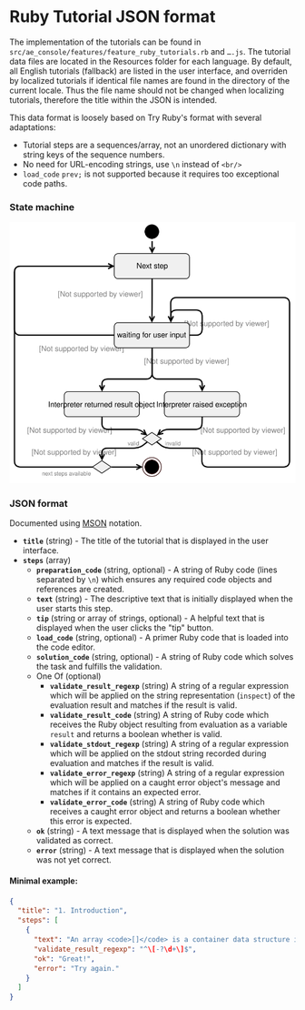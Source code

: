 # Ruby Tutorial JSON format

The implementation of the tutorials can be found in `src/ae_console/features/feature_ruby_tutorials.rb` and `….js`. The tutorial data files are located in the Resources folder for each language. By default, all English tutorials (fallback) are listed in the user interface, and overriden by localized tutorials if identical file names are found in the directory of the current locale. Thus the file name should not be changed when localizing tutorials, therefore the title within the JSON is intended.

This data format is loosely based on Try Ruby's format with several adaptations:

- Tutorial steps are a sequences/array, not an unordered dictionary with string keys of the sequence numbers.
- No need for URL-encoding strings, use `\n` instead of `<br/>`
- `load_code` `prev;` is not supported because it requires too exceptional code paths.

### State machine

![Transitions between tutorial steps and usage of properties](tutorials_state_automaton.svg)

### JSON format

Documented using [MSON](https://github.com/apiaryio/mson) notation.

- **`title`** (string) - The title of the tutorial that is displayed in the user interface.
- **`steps`** (array)
  - **`preparation_code`** (string, optional) - A string of Ruby code (lines separated by `\n`) which ensures any required code objects and references are created.
  - **`text`** (string) - The descriptive text that is initially displayed when the user starts this step.
  - **`tip`** (string or array of strings, optional) - A helpful text that is displayed when the user clicks the "tip" button.
  - **`load_code`** (string, optional) - A primer Ruby code that is loaded into the code editor.
  - **`solution_code`** (string, optional) - A string of Ruby code which solves the task and fulfills the validation.
  - One Of (optional)
    - **`validate_result_regexp`** (string)
      A string of a regular expression which will be applied on the string representation (`inspect`) of the evaluation result and matches if the result is valid.
    - **`validate_result_code`** (string)
      A string of Ruby code which receives the Ruby object resulting from evaluation as a variable `result` and returns a boolean whether is valid.
    - **`validate_stdout_regexp`** (string)
      A string of a regular expression which will be applied on the stdout string recorded during evaluation and matches if the result is valid.
    - **`validate_error_regexp`** (string)
      A string of a regular expression which will be applied on a caught error object's message and matches if it contains an expected error.
    - **`validate_error_code`** (string)
      A string of Ruby code which receives a caught error object and returns a boolean whether this error is expected.
  - **`ok`** (string) - A text message that is displayed when the solution was validated as correct.
  - **`error`** (string) - A text message that is displayed when the solution was not yet correct.

#### Minimal example:

```json
{
  "title": "1. Introduction",
  "steps": [
    {
      "text": "An array <code>[]</code> is a container data structure in which you can put other objects. Try to create an array containing a number.",
      "validate_result_regexp": "^\[-?\d+\]$",
      "ok": "Great!",
      "error": "Try again."
    }
  ]
}
```